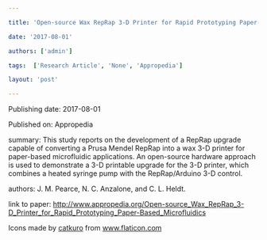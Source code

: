 ---
title: 'Open-source Wax RepRap 3-D Printer for Rapid Prototyping Paper-Based Microfluidics'
date: '2017-08-01'
authors: ['admin']
tags:  ['Research Article', 'None', 'Appropedia']
layout: 'post'
---
Publishing date: 2017-08-01

Published on: Appropedia

summary: This study reports on the development of a RepRap upgrade capable of converting a Prusa Mendel RepRap into a wax 3-D printer for paper-based microfluidic applications. An open-source hardware approach is used to demonstrate a 3-D printable upgrade for the 3-D printer, which combines a heated syringe pump with the RepRap/Arduino 3-D control. 

authors: J. M. Pearce, N. C. Anzalone, and C. L. Heldt.

link to paper: http://www.appropedia.org/Open-source_Wax_RepRap_3-D_Printer_for_Rapid_Prototyping_Paper-Based_Microfluidics

Icons made by <a href="https://www.flaticon.com/free-icon/bookshelves_3576884" title="catkuro">catkuro</a> from <a href="https://www.flaticon.com/" title="Flaticon"> www.flaticon.com</a>